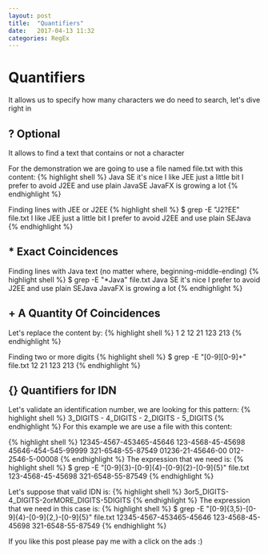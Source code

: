 ```yaml
---
layout: post
title:  "Quantifiers"
date:   2017-04-13 11:32
categories: RegEx
---
```

# Quantifiers
It allows us to specify how many characters we do need to search, let's dive right in

## ? Optional
It allows to find a text that contains or not a character 

For the demonstration we are going to use a file named file.txt with this content:
{% highlight shell %}
Java SE it's nice
I like JEE just a little bit
I prefer to avoid J2EE and use plain JavaSE
JavaFX is growing a lot
{% endhighlight %}

Finding lines with JEE or J2EE
{% highlight shell %}
$ grep -E "J2?EE" file.txt
I like JEE just a little bit
I prefer to avoid J2EE and use plain SEJava
{% endhighlight %}

## * Exact Coincidences
Finding lines with Java text (no matter where, beginning-middle-ending)
{% highlight shell %}
$ grep -E "*Java" file.txt
Java SE it's nice
I prefer to avoid J2EE and use plain SEJava
JavaFX is growing a lot
{% endhighlight %}

## + A Quantity Of Coincidences
Let's replace the content by:
{% highlight shell %}
1
2
12
21
123
213
{% endhighlight %}

Finding two or more digits
{% highlight shell %}
$ grep -E "[0-9][0-9]+" file.txt
12
21
123
213
{% endhighlight %}

## {} Quantifiers for IDN
Let's validate an identification number, we are looking for this pattern:
{% highlight shell %}
3_DIGITS - 4_DIGITS - 2_DIGITS - 5_DIGITS
{% endhighlight %}
For this example we are use a file with this content:

{% highlight shell %}
12345-4567-453465-45646
123-4568-45-45698
45646-454-545-99999
321-6548-55-87549
01236-21-45646-00
012-2546-5-00008
{% endhighlight %}
The expression that we need is:
{% highlight shell %}
$ grep -E "[0-9]{3}-[0-9]{4}-[0-9]{2}-[0-9]{5}" file.txt
123-4568-45-45698
321-6548-55-87549
{% endhighlight %}

Let's suppose that valid IDN is:
{% highlight shell %}
3or5_DIGITS-4_DIGITS-2orMORE_DIGITS-5DIGITS
{% endhighlight %}
The expression that we need in this case is:
{% highlight shell %}
$ grep -E "[0-9]{3,5}-[0-9]{4}-[0-9]{2,}-[0-9]{5}" file.txt
12345-4567-453465-45646
123-4568-45-45698
321-6548-55-87549
{% endhighlight %}

If you like this post please pay me with a click on the ads :)

<script async src="//pagead2.googlesyndication.com/pagead/js/adsbygoogle.js"></script>
<!-- inferior -->
<ins class="adsbygoogle"
     style="display:inline-block;width:728px;height:90px"
     data-ad-client="ca-pub-5428825449848403"
     data-ad-slot="1328012179"></ins>
<script>
(adsbygoogle = window.adsbygoogle || []).push({});
</script>